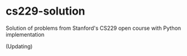 # cs229-solution
Solution of problems from Stanford's CS229 open course with Python implementation

(Updating)
